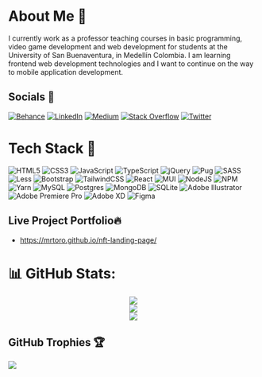 # About Me 🍃
I currently work as a professor teaching courses in basic programming, video game development and web development for students at the University of San Buenaventura, in Medellín Colombia. I am learning frontend web development technologies and I want to continue on the way to mobile application development.


## Socials 📱
[![Behance](https://img.shields.io/badge/Behance-1769ff?logo=behance&logoColor=white)](https://behance.net/mr-toro) [![LinkedIn](https://img.shields.io/badge/LinkedIn-%230077B5.svg?logo=linkedin&logoColor=white)](https://linkedin.com/in/jose-daniel-toro-130731200) [![Medium](https://img.shields.io/badge/Medium-12100E?logo=medium&logoColor=white)](https://medium.com/@mr.toro) [![Stack Overflow](https://img.shields.io/badge/-Stackoverflow-FE7A16?logo=stack-overflow&logoColor=white)](https://stackoverflow.com/users/20451906) [![Twitter](https://img.shields.io/badge/Twitter-%231DA1F2.svg?logo=Twitter&logoColor=white)](https://twitter.com/MrJoseToro) 

# Tech Stack 🚀
![HTML5](https://img.shields.io/badge/html5-%23E34F26.svg?style=for-the-badge&logo=html5&logoColor=white) ![CSS3](https://img.shields.io/badge/css3-%231572B6.svg?style=for-the-badge&logo=css3&logoColor=white) ![JavaScript](https://img.shields.io/badge/javascript-%23323330.svg?style=for-the-badge&logo=javascript&logoColor=%23F7DF1E) ![TypeScript](https://img.shields.io/badge/typescript-%23007ACC.svg?style=for-the-badge&logo=typescript&logoColor=white) ![jQuery](https://img.shields.io/badge/jquery-%230769AD.svg?style=for-the-badge&logo=jquery&logoColor=white) ![Pug](https://img.shields.io/badge/Pug-FFF?style=for-the-badge&logo=pug&logoColor=A86454) ![SASS](https://img.shields.io/badge/SASS-hotpink.svg?style=for-the-badge&logo=SASS&logoColor=white) ![Less](https://img.shields.io/badge/less-2B4C80?style=for-the-badge&logo=less&logoColor=white) ![Bootstrap](https://img.shields.io/badge/bootstrap-%23563D7C.svg?style=for-the-badge&logo=bootstrap&logoColor=white) ![TailwindCSS](https://img.shields.io/badge/tailwindcss-%2338B2AC.svg?style=for-the-badge&logo=tailwind-css&logoColor=white)  ![React](https://img.shields.io/badge/react-%2320232a.svg?style=for-the-badge&logo=react&logoColor=%2361DAFB) ![MUI](https://img.shields.io/badge/MUI-%230081CB.svg?style=for-the-badge&logo=material-ui&logoColor=white) ![NodeJS](https://img.shields.io/badge/node.js-6DA55F?style=for-the-badge&logo=node.js&logoColor=white) ![NPM](https://img.shields.io/badge/NPM-%23000000.svg?style=for-the-badge&logo=npm&logoColor=white) ![Yarn](https://img.shields.io/badge/yarn-%232C8EBB.svg?style=for-the-badge&logo=yarn&logoColor=white) ![MySQL](https://img.shields.io/badge/mysql-%2300f.svg?style=for-the-badge&logo=mysql&logoColor=white) ![Postgres](https://img.shields.io/badge/postgres-%23316192.svg?style=for-the-badge&logo=postgresql&logoColor=white) ![MongoDB](https://img.shields.io/badge/MongoDB-%234ea94b.svg?style=for-the-badge&logo=mongodb&logoColor=white) ![SQLite](https://img.shields.io/badge/sqlite-%2307405e.svg?style=for-the-badge&logo=sqlite&logoColor=white) ![Adobe Illustrator](https://img.shields.io/badge/adobeillustrator-%23FF9A00.svg?style=for-the-badge&logo=adobeillustrator&logoColor=white) ![Adobe Premiere Pro](https://img.shields.io/badge/Adobe%20Premiere%20Pro-9999FF.svg?style=for-the-badge&logo=Adobe%20Premiere%20Pro&logoColor=white) ![Adobe XD](https://img.shields.io/badge/Adobe%20XD-470137?style=for-the-badge&logo=Adobe%20XD&logoColor=#FF61F6) ![Figma](https://img.shields.io/badge/figma-%23F24E1E.svg?style=for-the-badge&logo=figma&logoColor=white)

## Live Project Portfolio🔥
- https://mrtoro.github.io/nft-landing-page/

# 📊 GitHub Stats:
<div style="text-align: center;">

![](https://github-readme-stats.vercel.app/api?username=MrToro&theme=react&hide_border=true&include_all_commits=true&count_private=true)<br/>
![](https://github-readme-streak-stats.herokuapp.com/?user=MrToro&theme=react&hide_border=true)<br/>
![](https://github-readme-stats.vercel.app/api/top-langs/?username=MrToro&theme=react&hide_border=true&include_all_commits=true&count_private=false&layout=compact)

</div>

## GitHub Trophies 🏆
![](https://github-profile-trophy.vercel.app/?username=MrToro&theme=discord&no-frame=true&no-bg=false&margin-w=4)

<!-- fuente: https://gprm.itsvg.in/ -->
